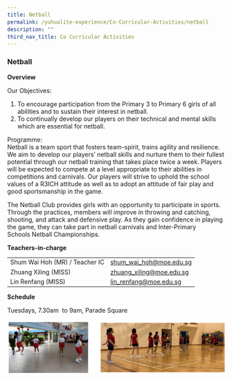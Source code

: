 ```yaml
---
title: Netball
permalink: /yuhualite-experience/Co-Curricular-Activities/netball
description: ""
third_nav_title: Co Curricular Activities
---
```

### Netball

**Overview**

Our Objectives:

1.  To encourage participation from the Primary 3 to Primary 6 girls of all abilities and to sustain their interest in netball.
2.  To continually develop our players on their technical and mental skills which are essential for netball.

Programme:  
Netball is a team sport that fosters team-spirit, trains agility and resilience. We aim to develop our players’ netball skills and nurture them to their fullest potential through our netball training that takes place twice a week. Players will be expected to compete at a level appropriate to their abilities in competitions and carnivals. Our players will strive to uphold the school values of a R3ICH attitude as well as to adopt an attitude of fair play and good sportsmanship in the game.

The Netball Club provides girls with an opportunity to participate in sports. Through the practices, members will improve in throwing and catching, shooting, and attack and defensive play. As they gain confidence in playing the game, they can take part in netball carnivals and Inter-Primary Schools Netball Championships.

**Teachers-in-charge**

|  |  |
|---|---|
| Shum Wai Hoh (MR) / Teacher IC | shum_wai_hoh@moe.edu.sg |
| Zhuang Xiling (MISS) | zhuang_xiling@moe.edu.sg |
| Lin Renfang (MISS) | lin_renfang@moe.edu.sg |

**Schedule**

Tuesdays, 7.30am  to 9am, Parade Square

![](/images/cca11.png)